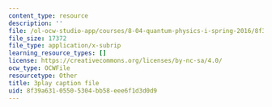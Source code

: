 ```yaml
---
content_type: resource
description: ''
file: /ol-ocw-studio-app/courses/8-04-quantum-physics-i-spring-2016/8f39a63105505304bb58eee6f1d3d0d9_EkpbxgEslE4.vtt
file_size: 17372
file_type: application/x-subrip
learning_resource_types: []
license: https://creativecommons.org/licenses/by-nc-sa/4.0/
ocw_type: OCWFile
resourcetype: Other
title: 3play caption file
uid: 8f39a631-0550-5304-bb58-eee6f1d3d0d9
---
```

